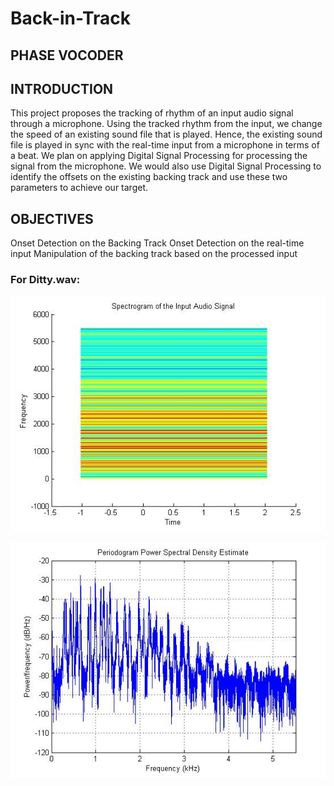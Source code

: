 # Back-in-Track
## PHASE VOCODER

## INTRODUCTION
This project proposes the tracking of rhythm of an input audio signal through a microphone. Using the tracked rhythm from the input, we change the speed of an existing sound file that is played. Hence, the existing sound file is played in sync with the real-time input from a microphone in terms of a beat.
We plan on applying Digital Signal Processing for processing the signal from the microphone. We would also use Digital Signal Processing to identify the offsets on the existing backing track and use these two parameters to achieve our target.

## OBJECTIVES
Onset Detection on the Backing Track
Onset Detection on the real-time input
Manipulation of the backing track based on the processed input

### For Ditty.wav:
![](Plots/Ditty1.jpg)

![](Plots/Ditty11.jpg)

